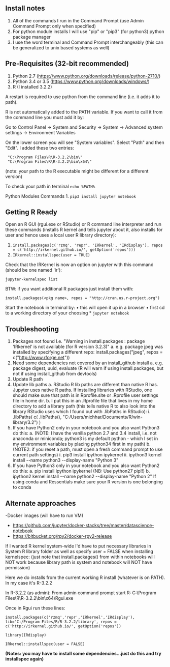 ## Install notes

1. All of the commands I run in the Command Prompt (use Admin Command Prompt only when specified)
2. For python module installs I will use "pip" or "pip3" (for python3) python package manager
3. I use the word terminal and Command Prompt interchangeably (this can be generalized to unix based systems as well)

## Pre-Requisites (32-bit recommended)

1. Python 2.7 (https://www.python.org/downloads/release/python-2710/)
2. Python 3.4 or 3.5 (https://www.python.org/downloads/windows/)
3. R (I installed 3.2.2)

A restart is required to use python from the command line (i.e. it adds it to path).

R is not automatically added to the PATH variable.  If you want to call it from the command line you must add it by:

Go to Control Panel -> System and Security -> System -> Advanced system settings -> Environment Variables

On the lower screen you will see "System variables".  Select "Path" and then "Edit".  I added these two entries:
```
 "C:\Program Files\R\R-3.2.2\bin\"
 "C:\Program Files\R\R-3.2.2\bin\x64\"
```
(note:  your path to the R executable might be different for a different version)

To check your path in terminal
`echo %PATH%`

Python Modules Commands
	1. `pip3 install jupyter notebook`

## Getting R Ready

Open an R GUI (rgui.exe or RStudio) or R command line interpreter and run these  commands (installs R kernel and tells jupyter about it, also installs for user and hence uses a local user R library directory):

1. `install.packages(c('rzmq', 'repr', 'IRkernel', 'IRdisplay'), repos = c('http://irkernel.github.io/', getOption('repos')))`
2. `IRkernel::installspec(user = TRUE)`

Check that the IRKernel is now an option on jupyter with this command (should be one named 'ir'):

`jupyter-kernelspec list`

BTW:  if you want additional R packages just install them with:

`install.packages(<pkg name>, repos = "http://cran.us.r-project.org")`
	
Start the notebook in terminal by:
	• this will open it up in a browser
	• first cd to a working directory of your choosing
	* `jupyter notebook`

## Troubleshooting

1.  Packages not found I.e. "Warning in install.packages : package ‘IRkernel’ is not available (for R version 3.2.3)"
	a. e.g. package jpeg was installed by specifying a different repo: install.packages("jpeg", repos = c("http://www.rforge.net"))
2. Need some dependencies not covered by an install_github install
	a. e.g. package digest, uuid, evaluate (R will warn if using install.packages, but not if using install_github from devtools)
3. Update R path
4. Update lib paths
	a. RStudio R lib paths are different than native R has.  Jupyter uses native R paths.  If installing libraries with RStudio, one should make sure that path is in Rprofile.site or .Rprofile user settings file in home dir.
	b. I put this in an .Rprofile file that lives in my home directory to add a library path (this tells native R to also look into the library RStudio uses which I found out with .libPaths in RStudio):
		i. .libPaths( c( .libPaths(), "C:/Users/michhar/Documents/R/win-library/3.2") )
5. If you have Python2 only in your notebook and you also want Python3 do this:
	a. (NOTE: I have the vanilla python 2.7 and 3.4 install, i.e. not anaconda or miniconda; python3 is my default python - which I set in my environment variables by placing python34 first in my path)
	b. (NOTE2: if you reset a path, must open a fresh command prompt to use current path settings)
		i. pip3 install ipython ipykernel
		ii. ipython3 kernel install --name python3 --display-name "Python 3"
6. If you have Python3 only in your notebook and you also want Python2 do this:
	a. pip install ipython ipykernel (NB: Use python27 pip!!)
	b. ipython2 kernel install --name python2 --display-name "Python 2"
If using conda and Ressentials make sure your R version is one belonging to conda

## Alternate approaches

-Docker images (will have to run VM)
  - https://github.com/jupyter/docker-stacks/tree/master/datascience-notebook
  - https://bitbucket.org/rpy2/docker-rpy2-release


If I wanted R kernel system-wide I'd have to put necessary libraries in System R library folder as well as specify user = FALSE when installing kernelspec:
(just note that install.packages() from within notebooks will NOT work because library path is system and notebook will NOT have permission)

Here we do installs from the current working R install (whatever is on PATH).  In my case it's R-3.2.2

In R-3.2.2 (as admin):
From admin command prompt start R:
C:\Program Files\R\R-3.2.2\bin\x64\Rgui.exe

Once in Rgui run these lines:
```
install.packages(c('rzmq','repr','IRkernel','IRdisplay'), lib='C:/Program Files/R/R-3.2.2/library', repos = c('http://irkernel.github.io/', getOption('repos'))

library(IRdisplay)

IRkernel::installspec(user = FALSE)
```
**(Notes: you may have to install some dependencies…just do this and try installspec again)**
